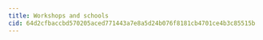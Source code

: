 ```yaml
---
title: Workshops and schools
cid: 64d2cfbaccbd570205aced771443a7e8a5d24b076f8181cb4701ce4b3c85515b
---
```

